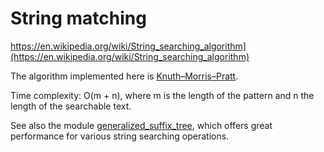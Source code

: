 # String matching

https://en.wikipedia.org/wiki/String_searching_algorithm](https://en.wikipedia.org/wiki/String_searching_algorithm)

The algorithm implemented here is [Knuth–Morris–Pratt](https://en.wikipedia.org/wiki/Knuth%E2%80%93Morris%E2%80%93Pratt_algorithm).

Time complexity: O(m + n), where m is the length of the pattern and n the length of the searchable text.

See also the module [generalized_suffix_tree](../generalized_suffix_tree), which offers great performance for various string searching operations.
